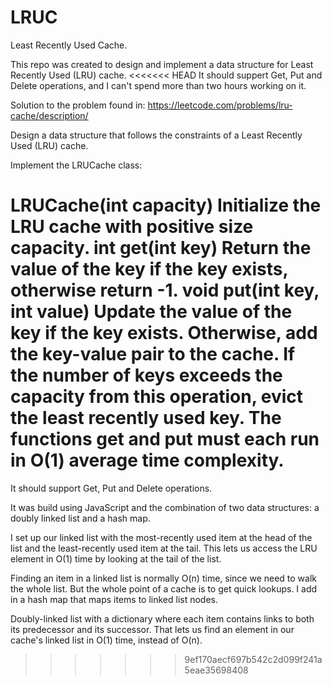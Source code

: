 # LRUC
Least Recently Used Cache.

This repo was created to design and implement a data structure for Least Recently Used (LRU) cache.
<<<<<<< HEAD
It should suppert Get, Put and Delete operations, and I can't spend more than two hours working on it.

Solution to the problem found in:
https://leetcode.com/problems/lru-cache/description/

Design a data structure that follows the constraints of a Least Recently Used (LRU) cache.

Implement the LRUCache class:

LRUCache(int capacity) Initialize the LRU cache with positive size capacity.
int get(int key) Return the value of the key if the key exists, otherwise return -1.
void put(int key, int value) Update the value of the key if the key exists. Otherwise, add the key-value pair to the cache. If the number of keys exceeds the capacity from this operation, evict the least recently used key.
The functions get and put must each run in O(1) average time complexity.
=======

It should support Get, Put and Delete operations.

It was build using JavaScript and the combination of two data structures: a doubly linked list and a hash map.


I set up our linked list with the most-recently used item at the head of the list and the least-recently used item at the tail.
This lets us access the LRU element in O(1) time by looking at the tail of the list.

Finding an item in a linked list is normally O(n) time, since we need to walk the whole list. But the whole point of a cache is to get quick lookups. 
I add in a hash map that maps items to linked list nodes.

Doubly-linked list with a dictionary where each item contains links to both its predecessor and its successor.
That lets us find an element in our cache's linked list in O(1) time, instead of O(n).
>>>>>>> 9ef170aecf697b542c2d099f241a5eae35698408
